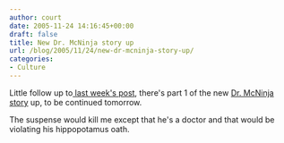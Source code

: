 ```yaml
---
author: court
date: 2005-11-24 14:16:45+00:00
draft: false
title: New Dr. McNinja story up
url: /blog/2005/11/24/new-dr-mcninja-story-up/
categories:
- Culture
---
```


Little follow up to[ last week's post](http://www.vallentyne.com/blog/archives/2005/11/thank_god_for_d_1.html), there's part 1 of the new [Dr. McNinja story](http://www.drmcninja.com/issue2.html) up, to be continued tomorrow.

The suspense would kill me except that he's a doctor and that would be violating his hippopotamus oath.
